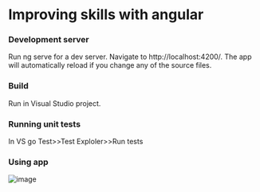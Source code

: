# Improving skills with angular #

### Development server ###  

Run ng serve for a dev server. Navigate to http://localhost:4200/. The app will automatically reload if you change any of the source files.

### Build ###  

Run in Visual Studio project.

### Running unit tests ###   

In VS go Test>>Test Exploler>>Run tests

### Using app ### 

![image](https://user-images.githubusercontent.com/3835636/179984717-f9b46b25-ee85-473f-92fd-abb4973eb493.png)

